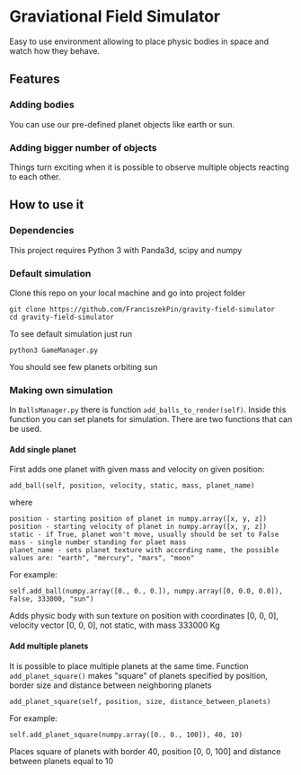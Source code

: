 # Graviational Field Simulator
Easy to use environment allowing to place physic bodies in space and watch how they behave.

## Features
### Adding bodies
You can use our pre-defined planet objects like earth or sun.

### Adding bigger number of objects
Things turn exciting when it is possible to observe multiple objects reacting to each other.

## How to use it
### Dependencies
This project requires Python 3 with Panda3d, scipy and numpy

### Default simulation
Clone this repo on your local machine and go into project folder

    git clone https://github.com/FranciszekPin/gravity-field-simulator
    cd gravity-field-simulator


To see default simulation just run

    python3 GameManager.py

You should see few planets orbiting sun

### Making own simulation
In `BallsManager.py` there is function `add_balls_to_render(self)`. 
Inside this function you can set planets for simulation.
There are two functions that can be used. 
#### Add single planet
First adds one planet with given mass and velocity on given position:

    add_ball(self, position, velocity, static, mass, planet_name)

where
    
    position - starting position of planet in numpy.array([x, y, z])
    position - starting velocity of planet in numpy.array([x, y, z])
    static - if True, planet won't move, usually should be set to False
    mass - single number standing for plaet mass
    planet_name - sets planet texture with according name, the possible values are: "earth", "mercury", "mars", "moon"

For example:

    self.add_ball(numpy.array([0., 0., 0.]), numpy.array([0, 0.0, 0.0]), False, 333000, "sun")

Adds physic body with sun texture on position with coordinates [0, 0, 0], velocity vector [0, 0, 0], not static, with mass 333000 Kg

#### Add multiple planets
It is possible to place multiple planets at the same time. 
Function `add_planet_square()` makes "square" of planets specified by position, border size and distance between neighboring planets

    add_planet_square(self, position, size, distance_between_planets)

For example:

    self.add_planet_square(numpy.array([0., 0., 100]), 40, 10)

Places square of planets with border 40, position [0, 0, 100] and distance between planets equal to 10